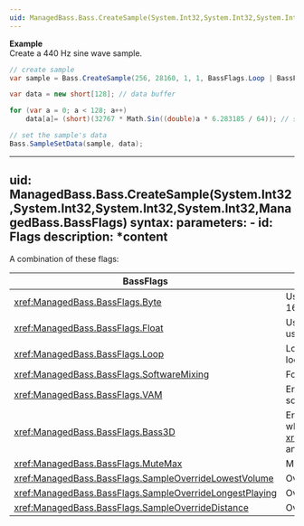 ```yaml
---
uid: ManagedBass.Bass.CreateSample(System.Int32,System.Int32,System.Int32,System.Int32,ManagedBass.BassFlags)
---
```


**Example**  
Create a 440 Hz sine wave sample.

```csharp
// create sample
var sample = Bass.CreateSample(256, 28160, 1, 1, BassFlags.Loop | BassFlags.SampleOverrideLongestPlaying);

var data = new short[128]; // data buffer

for (var a = 0; a < 128; a++)
    data[a]= (short)(32767 * Math.Sin((double)a * 6.283185 / 64)); // sine wave

// set the sample's data
Bass.SampleSetData(sample, data);
```

---
uid: ManagedBass.Bass.CreateSample(System.Int32,System.Int32,System.Int32,System.Int32,ManagedBass.BassFlags)
syntax:
  parameters:
    - id: Flags
      description: *content
---

A combination of these flags:  

BassFlags                                                 | Description
----------------------------------------------------------|-------------
<xref:ManagedBass.BassFlags.Byte>                         | Use 8-bit resolution. If neither this or the <xref:ManagedBass.BassFlags.Float> flags are specified, then the sample is 16-bit.
<xref:ManagedBass.BassFlags.Float>                        | Use 32-bit floating-point sample data. Not really recommended for samples as it (at least) doubles the memory usage.
<xref:ManagedBass.BassFlags.Loop>                         | Looped? Note that only complete sample loops are allowed; you cannot loop just a part of the sample. More fancy looping can be achieved via streaming.
<xref:ManagedBass.BassFlags.SoftwareMixing>               | Force the sample to not use hardware mixing.
<xref:ManagedBass.BassFlags.VAM>                          | Enables the DX7 voice allocation and management features on the sample, which allows the sample to be played in software or hardware. This flag is ignored if the <xref:ManagedBass.BassFlags.SoftwareMixing> flag is also specified.
<xref:ManagedBass.BassFlags.Bass3D>                       | Enable 3D functionality. This requires that the <xref:ManagedBass.DeviceInitFlags.Device3D> flag was specified when calling <xref:ManagedBass.Bass.Init(System.Int32,System.Int32,ManagedBass.DeviceInitFlags,System.IntPtr,System.IntPtr)>, and the sample must be mono (Channels = 1).
<xref:ManagedBass.BassFlags.MuteMax>                      | Mute the sample when it is at (or beyond) its max distance (software-mixed 3D samples only).
<xref:ManagedBass.BassFlags.SampleOverrideLowestVolume>   | Override: the channel with the lowest volume is overridden.
<xref:ManagedBass.BassFlags.SampleOverrideLongestPlaying> | Override: the longest playing channel is overridden.
<xref:ManagedBass.BassFlags.SampleOverrideDistance>       | Override: the channel furthest away (from the listener) is overridden (3D samples only).